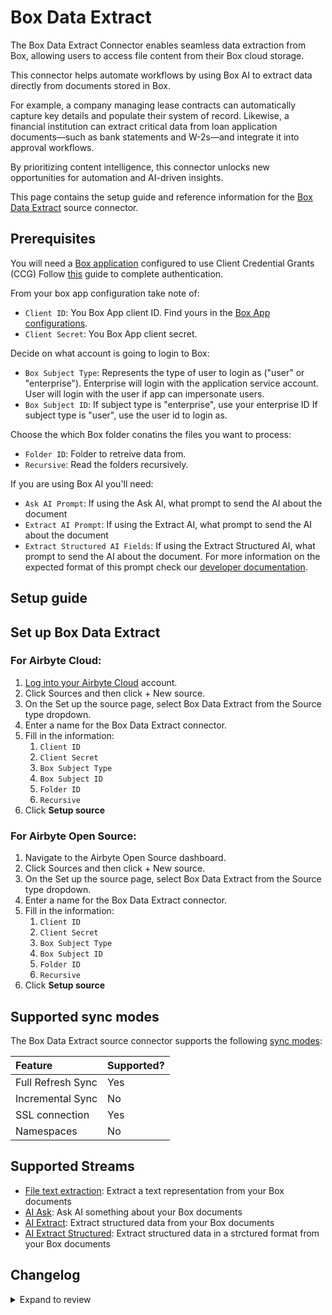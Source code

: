 # Box Data Extract
The Box Data Extract Connector enables seamless data extraction from Box, allowing users to access file content from their Box cloud storage.

This connector helps automate workflows by using Box AI to extract data directly from documents stored in Box.

For example, a company managing lease contracts can automatically capture key details and populate their system of record. Likewise, a financial institution can extract critical data from loan application documents—such as bank statements and W-2s—and integrate it into approval workflows.

By prioritizing content intelligence, this connector unlocks new opportunities for automation and AI-driven insights.

<HideInUI>

This page contains the setup guide and reference information for the [Box Data Extract](https://developer.box.com/) source connector.

</HideInUI>

## Prerequisites

You will need a [Box application](https://app.box.com/developers/console) configured to use Client Credential Grants (CCG)
Follow [this](https://developer.box.com/guides/authentication/client-credentials/) guide to complete authentication.

From your box app configuration take note of:
- `Client ID`: You Box App client ID. Find yours in the [Box App configurations](https://app.box.com/developers/console).
- `Client Secret`: You Box App client secret.

Decide on what account is going to login to Box:
- `Box Subject Type`: Represents the type of user to login as ("user" or "enterprise"). Enterprise will login with the application service account. User will login with the user if app can impersonate users.
- `Box Subject ID`: If subject type is "enterprise", use your enterprise ID If subject type is "user", use the user id to login as.

Choose the which Box folder conatins the files you want to process:
- `Folder ID`: Folder to retreive data from.
- `Recursive`: Read the folders recursively.

If you are using Box AI you'll need:
- `Ask AI Prompt`: If using the Ask AI, what prompt to send the AI about the document
- `Extract AI Prompt`: If using the Extract AI, what prompt to send the AI about the document
- `Extract Structured AI Fields`: If using the Extract Structured AI, what prompt to send the AI about the document. For more information on the expected format of this prompt check our [developer documentation](https://developer.box.com/guides/box-ai/ai-tutorials/extract-metadata-structured/).

## Setup guide

## Set up Box Data Extract


### For Airbyte Cloud:

1. [Log into your Airbyte Cloud](https://platform/cloud.airbyte.com/workspaces) account.
2. Click Sources and then click + New source.
3. On the Set up the source page, select Box Data Extract from the Source type dropdown.
4. Enter a name for the Box Data Extract connector.
5. Fill in the information:
    1. `Client ID`
    2. `Client Secret`
    3. `Box Subject Type`
    4. `Box Subject ID`
    5. `Folder ID`
    6. `Recursive`
6. Click **Setup source**



### For Airbyte Open Source:

1. Navigate to the Airbyte Open Source dashboard.
2. Click Sources and then click + New source.
3. On the Set up the source page, select Box Data Extract from the Source type dropdown.
4. Enter a name for the Box Data Extract connector.
5. Fill in the information:
    1. `Client ID`
    2. `Client Secret`
    3. `Box Subject Type`
    4. `Box Subject ID`
    5. `Folder ID`
    6. `Recursive`
6. Click **Setup source**


## Supported sync modes

The Box Data Extract source connector supports the following [sync modes](https://docs.airbyte.com/platform/cloud/core-concepts/#connection-sync-modes):

| Feature           | Supported? |
| :---------------- | :--------- |
| Full Refresh Sync | Yes        |
| Incremental Sync  | No         |
| SSL connection    | Yes        |
| Namespaces        | No         |

## Supported Streams

- [File text extraction](https://developer.box.com/guides/representations/text/): Extract a text representation from your Box documents
- [AI Ask](https://developer.box.com/guides/box-ai/ai-tutorials/ask-questions/): Ask AI something about your Box documents
- [AI Extract](https://developer.box.com/guides/box-ai/ai-tutorials/extract-metadata/): Extract structured data from your Box documents
- [AI Extract Structured](https://developer.box.com/guides/box-ai/ai-tutorials/extract-metadata/): Extract structured data in a strctured format from your Box documents


## Changelog

<details>
  <summary>Expand to review</summary>

| Version          | Date              | Pull Request | Subject        |
|------------------|-------------------|--------------|----------------|
| 0.1.9 | 2025-04-05 | [57154](https://github.com/airbytehq/airbyte/pull/57154) | Update dependencies |
| 0.1.8 | 2025-03-29 | [56593](https://github.com/airbytehq/airbyte/pull/56593) | Update dependencies |
| 0.1.7 | 2025-02-13 | | Adding Box Extract Structured AI stream |
| 0.1.6 | 2025-02-13 | | Adding Box Extract AI stream |
| 0.1.5 | 2025-02-13 | | Adding Box Ask AI stream |
| 0.1.4 | 2025-02-12 | | Initial release by [@BoxDevRel](https://github.com/box-community/airbyte) |

</details>
